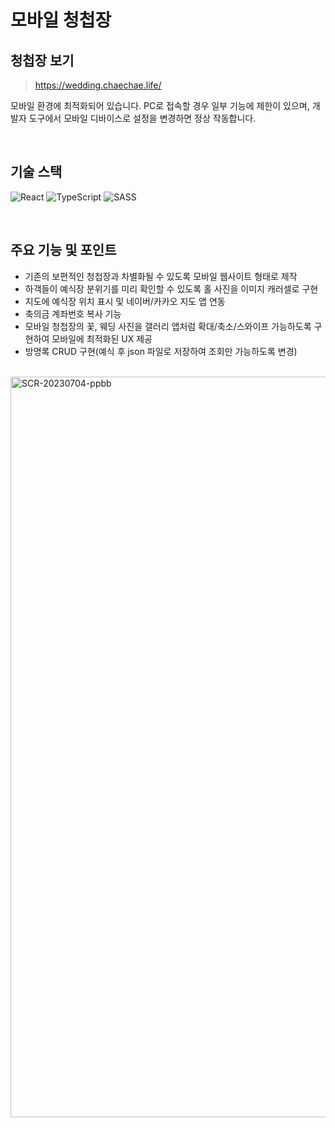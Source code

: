 # 모바일 청첩장

## 청첩장 보기

> <https://wedding.chaechae.life/>

모바일 환경에 최적화되어 있습니다. PC로 접속할 경우 일부 기능에 제한이 있으며, 개발자 도구에서 모바일 디바이스로 설정을 변경하면 정상 작동합니다.

<br />

## 기술 스택

![React](https://img.shields.io/badge/react-%2320232a.svg?style=for-the-badge&logo=react&logoColor=%2361DAFB)
![TypeScript](https://img.shields.io/badge/typescript-%23007ACC.svg?style=for-the-badge&logo=typescript&logoColor=white)
![SASS](https://img.shields.io/badge/SASS-hotpink.svg?style=for-the-badge&logo=SASS&logoColor=white)

<br />

## 주요 기능 및 포인트

- 기존의 보편적인 청첩장과 차별화될 수 있도록 모바일 웹사이트 형태로 제작
- 하객들이 예식장 분위기를 미리 확인할 수 있도록 홀 사진을 이미지 캐러셀로 구현
- 지도에 예식장 위치 표시 및 네이버/카카오 지도 앱 연동
- 축의금 계좌번호 복사 기능
- 모바일 청첩장의 꽃, 웨딩 사진을 갤러리 앱처럼 확대/축소/스와이프 가능하도록 구현하여 모바일에 최적화된 UX 제공
- 방명록 CRUD 구현(예식 후 json 파일로 저장하여 조회만 가능하도록 변경)

<br />
<img width="1185" alt="SCR-20230704-ppbb" src="https://github.com/c2-house/wedding-card/assets/77032760/db6c128c-a81e-41bb-8b3b-453e02756748">
